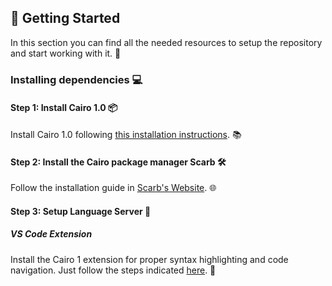 ## 🚀 Getting Started

In this section you can find all the needed resources to setup the repository and start working with it. 🧩

### Installing dependencies 💻

#### Step 1: Install Cairo 1.0 📦

Install Cairo 1.0 following [this installation instructions](https://github.com/franalgaba/cairo-installer/blob/main/README.md). 📚

#### Step 2: Install the Cairo package manager Scarb 🛠

Follow the installation guide in [Scarb's Website](https://docs.swmansion.com/scarb/download). 🌐

#### Step 3: Setup Language Server 🔧

##### VS Code Extension

Install the Cairo 1 extension for proper syntax highlighting and code navigation.
Just follow the steps indicated [here](https://github.com/starkware-libs/cairo/blob/main/vscode-cairo/README.md). 🌈
